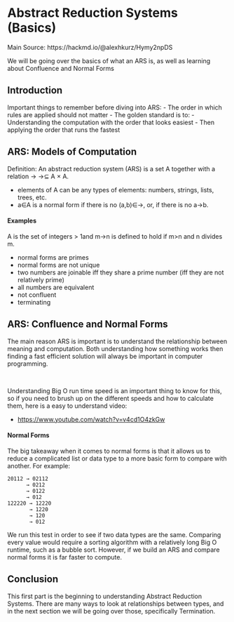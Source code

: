 <h1> Abstract Reduction Systems (Basics) </h1>
Main Source: https://hackmd.io/@alexhkurz/Hymy2npDS

We will be going over the basics of what an ARS is, as well as learning about Confluence and Normal Forms 
<h2> Introduction </h2>
Important things to remember before diving into ARS:
- The order in which rules are applied should not matter
- The golden standard is to:
  - Understanding the computation with the order that looks easiest
  - Then applying the order that runs the fastest 

<h2> ARS: Models of Computation </h2>
Definition: An abstract reduction system (ARS) is a set A together with a relation -> →⊆ A × A.

- elements of A can be any types of elements: numbers, strings, lists, trees, etc. 
- a∈A is a normal form if there is no (a,b)∈→, or, if there is no a→b. 

<h4> Examples </h4>
A is the set of integers > 1and m→n is defined to hold if m>n and n divides m.

- normal forms are primes
-  normal forms are not unique
- two numbers are joinable iff they share a prime number (iff they are not relatively prime)
- all numbers are equivalent
- not confluent
- terminating

<h2> ARS: Confluence and Normal Forms </h2>
The main reason ARS is important is to understand the relationship between meaning and computation.
Both understanding how something works then finding a fast efficient solution will always be important in computer programming. 

&nbsp;

Understanding Big O run time speed is an important thing to know for this, so if you need to brush up on the different speeds and how to calculate them, here is a easy to understand video: 
- https://www.youtube.com/watch?v=v4cd1O4zkGw

<h4> Normal Forms </h4>
The big takeaway when it comes to normal forms is that it allows us to reduce a complicated list or data type to a more basic form to compare with another.
For example:

```
20112 → 02112
      → 0212
      → 0122
      → 012
122220 → 12220
       → 1220
       → 120
       → 012
```

We run this test in order to see if two data types are the same. Comparing every value would require a sorting algorithm with a relatively long Big O runtime, such as a bubble sort. However, if we build an ARS and compare normal forms it is far faster to compute. 

<h2> Conclusion </h2>
This first part is the beginning to understanding Abstract Reduction Systems. There are many ways to look at relationships between types, and in the next section we will be going over those, specifically Termination. 
